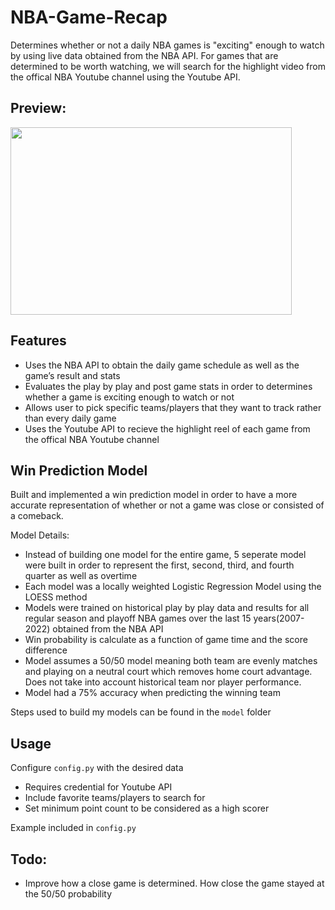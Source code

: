 # NBA-Game-Recap

Determines whether or not a daily NBA games is "exciting" enough to watch by using live data obtained from the NBA API. For games that are determined to be worth watching, we will search for the highlight video from the offical NBA Youtube channel using the Youtube API.

## Preview:
<img src="https://i.imgur.com/hZdKpEu.png" width="450" height="300" />

## Features
- Uses the NBA API to obtain the daily game schedule as well as the game’s result and stats
- Evaluates the play by play and post game stats in order to determines whether a game is exciting enough to watch or not
- Allows user to pick specific teams/players that they want to track rather than every daily game
- Uses the Youtube API to recieve the highlight reel of each game from the offical NBA Youtube channel

## Win Prediction Model
Built and implemented a win prediction model in order to have a more accurate representation of whether or not a game was close or consisted of a comeback.

Model Details:
- Instead of building one model for the entire game, 5 seperate model were built in order to represent the first, second, third, and fourth quarter as well as overtime
- Each model was a locally weighted Logistic Regression Model using the LOESS method
- Models were trained on historical play by play data and results for all regular season and playoff NBA games over the last 15 years(2007-2022) obtained from the NBA API 
- Win probability is calculate as a function of game time and the score difference
- Model assumes a 50/50 model meaning both team are evenly matches and playing on a neutral court which removes home court advantage. Does not take into account historical team nor player performance.
- Model had a 75% accuracy when predicting the winning team

Steps used to build my models can be found in the `model` folder

## Usage
Configure `config.py` with the desired data

- Requires credential for Youtube API
- Include favorite teams/players to search for
- Set minimum point count to be considered as a high scorer

Example included in `config.py`

## Todo:
- Improve how a close game is determined. How close the game stayed at the 50/50 probability
